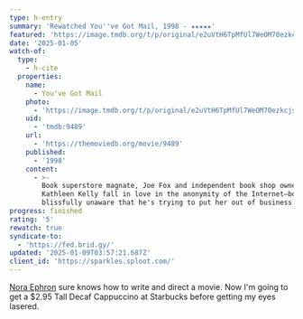 ```yaml
---
type: h-entry
summary: 'Rewatched You''ve Got Mail, 1998 - ★★★★★'
featured: 'https://image.tmdb.org/t/p/original/e2uVtH6TpMfUl7WeOM70ezkcjsU.jpg'
date: '2025-01-05'
watch-of:
  type:
    - h-cite
  properties:
    name:
      - You've Got Mail
    photo:
      - 'https://image.tmdb.org/t/p/original/e2uVtH6TpMfUl7WeOM70ezkcjsU.jpg'
    uid:
      - 'tmdb:9489'
    url:
      - 'https://themoviedb.org/movie/9489'
    published:
      - '1998'
    content:
      - >-
        Book superstore magnate, Joe Fox and independent book shop owner,
        Kathleen Kelly fall in love in the anonymity of the Internet—both
        blissfully unaware that he's trying to put her out of business.
progress: finished
rating: '5'
rewatch: true
syndicate-to:
  - 'https://fed.brid.gy/'
updated: '2025-01-09T03:57:21.687Z'
client_id: 'https://sparkles.sploot.com/'
---
```

[Nora Ephron](https://www.imdb.com/name/nm0001188/) sure knows how to write and direct a movie. Now I'm going to get a $2.95 Tall Decaf Cappuccino at Starbucks before getting my eyes lasered.
